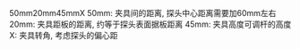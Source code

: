 50mm20mm45mmX
50mm: 夹具间的距离, 探头中心距离需要加60mm左右
20mm: 夹具距板的距离, 约等于探头表面据板距离
45mm: 夹具高度可调杆的高度
X: 夹具转角, 考虑探头的偏心距